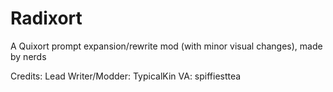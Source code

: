 # Radixort
 A Quixort prompt expansion/rewrite mod (with minor visual changes), made by nerds

 Credits:
 Lead Writer/Modder: TypicalKin
 VA: spiffiesttea
